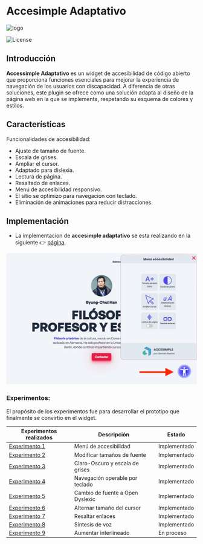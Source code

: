 # Accesimple Adaptativo 

![logo](./Experimentos/imagenes/logo.webp)


![License](https://img.shields.io/github/license/german-rs/accesimple-adaptativo)


## Introducción

**Accessimple Adaptativo** es un widget de accesibilidad de código abierto que proporciona funciones esenciales para mejorar la experiencia de navegación de los usuarios con discapacidad. A diferencia de otras soluciones, este plugin se ofrece como una solución adapta al diseño de la página web en la que se implementa, respetando su esquema de colores y estilos.

## Características

Funcionalidades de accesibilidad:
  - Ajuste de tamaño de fuente.
  - Escala de grises.
  - Ampliar el cursor.
  - Adaptado para dislexia.
  - Lectura de página.
  - Resaltado de enlaces.
  - Menú de accesibilidad responsivo.
  - El sitio se optimizo para navegación con teclado.
  - Eliminación de animaciones para reducir distracciones.

## Implementación 

- La implementacion de **accesimple adaptativo** se esta realizando en la siguiente 👉 [página](https://portafolio-1-rust.vercel.app/).

![impementacion de accesibilidad](./Experimentos/imagenes/implementacion_accesimple.jpg)


### Experimentos:

El propósito de los experimentos fue para desarrollar el prototipo que finalmente se convirtio en el widget. 


|Experimentos realizados | Descripción| Estado |
|------------------------|------------|-------------|
|[Experimento 1](https://github.com/german-rs/accesibilidad/tree/main/Experimentos/experimento1)| Menú de accesibilidad    | Implementado |
|[Experimento 2](https://github.com/german-rs/accesibilidad/tree/main/Experimentos/experimento2)| Modificar tamaños de fuente | Implementado |
|[Experimento 3](https://github.com/german-rs/accesibilidad/tree/main/Experimentos/experimento3)| Claro-Oscuro y escala de grises | Implementado | 
|[Experimento 4](https://github.com/german-rs/accesibilidad/tree/main/Experimentos/experimento4)| Navegación operable por teclado | Implementado|
|[Experimento 5](https://github.com/german-rs/accesibilidad/tree/main/Experimentos/experimento5)| Cambio de fuente a Open Dyslexic | Implementado|
|[Experimento 6](https://github.com/german-rs/accesibilidad/tree/main/Experimentos/experimento6)| Alternar tamaño del cursor | Implementado|
|[Experimento 7](https://github.com/german-rs/accesibilidad/tree/main/Experimentos/experimento7)| Resaltar enlaces| Implementado|
|[Experimento 8](https://github.com/german-rs/accesibilidad/tree/main/Experimentos/experimento8)| Síntesis de voz| Implementado |
|[Experimento 9](https://github.com/german-rs/accesibilidad/tree/main/Experimentos/experimento9)| Aumentar interlineado| En proceso |


